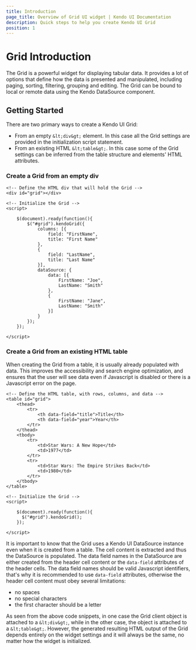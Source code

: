 ```yaml
---
title: Introduction
page_title: Overview of Grid UI widget | Kendo UI Documentation
description: Quick steps to help you create Kendo UI Grid
position: 1
---
```


# Grid Introduction

The Grid is a powerful widget for displaying tabular data. It provides a lot of options that define how the data is presented and manipulated,
including paging, sorting, filtering, grouping and editing. The Grid can be bound to local or remote data using the Kendo DataSource component.

## Getting Started

There are two primary ways to create a Kendo UI Grid:

* From an empty `&lt;div&gt;` element. In this case all the Grid settings are provided in the initialization script statement.
* From an existing HTML `&lt;table&gt;`. In this case some of the Grid settings can be inferred from the table structure and elements' HTML attributes.

### Create a Grid from an empty div

    <!-- Define the HTML div that will hold the Grid -->
    <div id="grid"></div>
    
    <!-- Initialize the Grid -->
    <script>

        $(document).ready(function(){
            $("#grid").kendoGrid({
                columns: [{
                    field: "FirstName",
                    title: "First Name"
                },
                {
                    field: "LastName",
                    title: "Last Name"
                }],
                dataSource: {
                    data: [{
                        FirstName: "Joe",
                        LastName: "Smith"
                    },
                    {
                        FirstName: "Jane",
                        LastName: "Smith"
                    }]
                }
            });
        });

    </script>

### Create a Grid from an existing HTML table

When creating the Grid from a table, it is usually already populated with data. This improves the accessibility and search engine optimization,
and ensures that the user will see data even if Javascript is disabled or there is a Javascript error on the page.

    <!-- Define the HTML table, with rows, columns, and data -->
    <table id="grid">
        <thead>
            <tr>
                <th data-field="title">Title</th>
                <th data-field="year">Year</th>
            </tr>
        </thead>
        <tbody>
            <tr>
                <td>Star Wars: A New Hope</td>
                <td>1977</td>
            </tr>
            <tr>
                <td>Star Wars: The Empire Strikes Back</td>
                <td>1980</td>
            </tr>
        </tbody>
    </table>
    
    <!-- Initialize the Grid -->
    <script>

        $(document).ready(function(){
          $("#grid").kendoGrid();
        });

    </script>

It is important to know that the Grid uses a Kendo UI DataSource instance even when it is created from a table. The cell content is extracted and thus the DataSource is populated.
The data field names in the DataSource are either created from the header cell content or the `data-field` attributes of the header cells.
The data field names should be valid Javascript identifiers, that's why it is recommended to use `data-field` attributes, otherwise the header cell content must obey several limitations:

* no spaces
* no special characters
* the first character should be a letter

As seen from the above code snippets, in one case the Grid client object is attached to a `&lt;div&gt;`, while in the other case, the object is attached to a `&lt;table&gt;`.
However, the generated resulting HTML output of the Grid depends entirely on the widget settings and it will always be the same, no matter how the widget is initialized.
